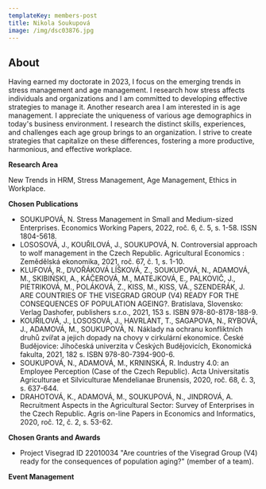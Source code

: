 ```yaml
---
templateKey: members-post
title: Nikola Soukupová
image: /img/dsc03876.jpg
---
```

## **A﻿bout**

Having earned my doctorate in 2023, I focus on the emerging trends in stress management and age management. I research how stress affects individuals and organizations and I am committed to developing effective strategies to manage it. Another research area I am interested in is age management. I appreciate the uniqueness of various age demographics in today's business environment. I research the distinct skills, experiences, and challenges each age group brings to an organization. I strive to create strategies that capitalize on these differences, fostering a more productive, harmonious, and effective workplace.

**R﻿esearch Area**

N﻿ew Trends in HRM, Stress Management, Age Management, Ethics in Workplace.

**C﻿hosen Publications**

* SOUKUPOVÁ, N. Stress Management in Small and Medium-sized Enterprises. Economics Working Papers, 2022, roč. 6, č. 5, s. 1-58. ISSN 1804-5618.
* LOSOSOVÁ, J., KOUŘILOVÁ, J., SOUKUPOVÁ, N. Controversial approach to wolf management in the Czech Republic. Agricultural Economics : Zemědělská ekonomika, 2021, roč. 67, č. 1, s. 1-10.
* KLUFOVÁ, R., DVOŘÁKOVÁ LÍŠKOVÁ, Z., SOUKUPOVÁ, N., ADAMOVÁ, M., SKIBIŃSKI, A., KÁČEROVÁ, M., MATEJKOVÁ, E., PALKOVIČ, J., PIETRIKOVÁ, M., POLÁKOVÁ, Z., KISS, M., KISS, VÁ., SZENDERÁK, J. ARE COUNTRIES OF THE VISEGRAD GROUP (V4) READY FOR THE CONSEQUENCES OF POPULATION AGEING?. Bratislava, Slovensko: Verlag Dashofer, publishers s.r.o., 2021, 153 s. ISBN 978-80-8178-188-9.
* KOUŘILOVÁ, J., LOSOSOVÁ, J., HAVRLANT, T., SAGAPOVA, N., RYBOVÁ, J., ADAMOVÁ, M., SOUKUPOVÁ, N. Náklady na ochranu konfliktních druhů zvířat a jejich dopady na chovy v cirkulární ekonomice. České Budějovice: Jihočeská univerzita v Českých Budějovicích, Ekonomická fakulta, 2021, 182 s. ISBN 978-80-7394-900-6.
* SOUKUPOVÁ, N., ADAMOVÁ, M., KRNINSKÁ, R. Industry 4.0: an Employee Perception (Case of the Czech Republic). Acta Universitatis Agriculturae et Silviculturae Mendelianae Brunensis, 2020, roč. 68, č. 3, s. 637-644.
* DRAHOTOVÁ, K., ADAMOVÁ, M., SOUKUPOVÁ, N., JINDROVÁ, A. Recruitment Aspects in the Agricultural Sector: Survey of Enterprises in the Czech Republic. Agris on-line Papers in Economics and Informatics, 2020, roč. 12, č. 2, s. 53-62.

**C﻿hosen Grants and Awards**

* Project Visegrad ID 22010034 "Are countries of the Visegrad Group (V4) ready for the consequences of population aging?" (member of a team).

**E﻿vent Management**